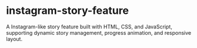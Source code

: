 # instagram-story-feature
A Instagram-like story feature built with HTML, CSS, and JavaScript, supporting dynamic story management, progress animation, and responsive layout.
